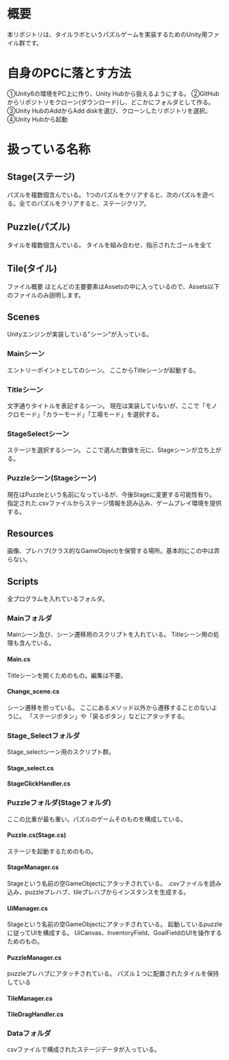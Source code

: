 # 概要
本リポジトリは、タイルラボというパズルゲームを実装するためのUnity用ファイル群です。


# 自身のPCに落とす方法
①Unity6の環境をPC上に作り、Unity Hubから扱えるようにする。
②GitHubからリポジトリをクローン(ダウンロード)し、どこかにフォルダとして作る。
③Unity HubのAddからAdd diskを選び、クローンしたリポジトリを選択。
④Unity Hubから起動

# 扱っている名称
## Stage(ステージ)
パズルを複数個含んでいる。
1つのパズルをクリアすると、次のパズルを遊べる。全てのパズルをクリアすると、ステージクリア。

## Puzzle(パズル)
タイルを複数個含んでいる。
タイルを組み合わせ、指示されたゴールを全て

## Tile(タイル)
ファイル概要
ほとんどの主要要素はAssetsの中に入っているので、Assets以下のファイルのみ説明します。

## Scenes
Unityエンジンが実装している"シーン"が入っている。


### Mainシーン
エントリーポイントとしてのシーン。
ここからTitleシーンが起動する。

### Titleシーン
文字通りタイトルを表記するシーン。
現在は実装していないが、ここで「モノクロモード」「カラーモード」「工場モード」を選択する。

### StageSelectシーン
ステージを選択するシーン。
ここで選んだ数値を元に、Stageシーンが立ち上がる。

### Puzzleシーン(Stageシーン)
現在はPuzzleという名前になっているが、今後Stageに変更する可能性有り。
指定された.csvファイルからステージ情報を読み込み、ゲームプレイ環境を提供する。

## Resources
画像、プレハブ(クラス的なGameObject)を保管する場所。基本的にこの中は弄らない。

## Scripts
全プログラムを入れているフォルダ。

### Mainフォルダ
Mainシーン及び、シーン遷移用のスクリプトを入れている。
Titleシーン用の処理も含んでいる。

#### Main.cs
Titleシーンを開くためのもの。編集は不要。

#### Change_scene.cs
シーン遷移を担っている。
ここにあるメソッド以外から遷移することのないように。
「ステージボタン」や「戻るボタン」などにアタッチする。

### Stage_Selectフォルダ
Stage_selectシーン用のスクリプト群。

#### Stage_select.cs

#### StageClickHandler.cs

### Puzzleフォルダ(Stageフォルダ)
ここの比重が最も重い。パズルのゲームそのものを構成している。

#### Puzzle.cs(Stage.cs)
ステージを起動するためのもの。

#### StageManager.cs
Stageという名前の空GameObjectにアタッチされている。
.csvファイルを読み込み、puzzleプレハブ、tileプレハブからインスタンスを生成する。

#### UiManager.cs
Stageという名前の空GameObjectにアタッチされている。
起動しているpuzzleに従ってUIを構成する。
UiCanvas、InventoryField、GoalFieldのUIを操作するためのもの。

#### PuzzleManager.cs
puzzleプレハブにアタッチされている。
パズル１つに配置されたタイルを保持している


#### TileManager.cs

#### TileDragHandler.cs




### Dataフォルダ
csvファイルで構成されたステージデータが入っている。

## 

